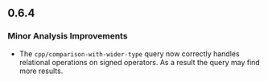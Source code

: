 ## 0.6.4

### Minor Analysis Improvements

* The `cpp/comparison-with-wider-type` query now correctly handles relational operations on signed operators. As a result the query may find more results.

